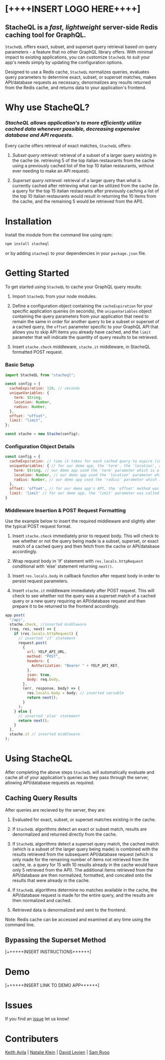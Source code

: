 # [++++INSERT LOGO HERE++++]

## StacheQL is a **_fast, lightweight_** server-side Redis caching tool for GraphQL.

`StacheQL` offers exact, subset, and superset query retrieval based on query parameters - a feature that no other GraphQL library offers. With minimal impact to existing applications, you can customize `StacheQL` to suit your app's needs simply by updating the configuration options.

Designed to use a Redis cache, `StacheQL` normalizes queries, evaluates query parameters to determine exact, subset, or superset matches, makes API/database requests as necessary, denormalizes any results returned from the Redis cache, and returns data to your application's frontend.

# Why use StacheQL?

### _StacheQL allows application's to more efficiently utilize cached data whenever possible, decreasing expensive database and API requests._

Every cache offers retrieval of exact matches, `StacheQL` offers:

1. _Subset query retrieval:_ retrieval of a subset of a larger query existing in the cache (ie. retrieving 5 of the top italian restaurants from the cache using a previously cached list of the top 10 italian restaurants, without ever needing to make an API request).

2. _Superset query retrieval:_ retrieval of a larger query than what is currently cached after retrieving what can be utilized from the cache (ie. a query for the top 15 italian restaurants after previously caching a list of the top 10 italian restaurants would result in returning the 10 items from the cache, and the remaining 5 would be retrieved from the API).

# Installation

Install the module from the command line using npm:

```bash
npm install stacheql
```

or by adding `stacheql` to your dependencies in your `package.json` file.

# Getting Started

To get started using `StacheQL` to cache your GraphQL query results:

1. Import `StacheQL` from your node modules.

2. Define a configuration object containing the `cacheExpiration` for your specific application queries (in seconds), the `uniqueVariables` object containing the query parameters from your application that need to remain the same in order for another query to be a subset or superset of a cached query, the `offset` parameter specific to your GraphQL API that allows you to skip API items you already have cached, and the `limit` parameter that will indicate the quantity of query results to be retrieved.

3. Insert `stache.check` middleware, `stache.it` middleware, in StacheQL formatted POST request.

### Basic Setup

```js
import StacheQL from "stacheql";

const config = {
  cacheExpiration: 120, // seconds
  uniqueVariables: {
    term: String,
    location: Number,
    radius: Number,
  },
  offset: "offset",
  limit: "limit",
};

const stache = new Stache(config);
```

### Configuration Object Details

```js
const config = {
  cacheExpiration: // time it takes for each cached query to expire (in seconds)
  uniqueVariables: { // for our demo app, the 'term', the 'location', and the 'radius' parameters need to match between queries for them to be considered for subset or superset retrievals
    term: String, // our demo app used the 'term' parameter which is always of type String
    location: Number, // our demo app used the 'location' parameter which is always of type Number
    radius: Number, // our demo app used the 'radius' parameter which is always of type Numer
  },
  offset: 'offset', // for our demo app's API, the 'offset' method was called 'offset'
  limit: 'limit' // for our demo app, the 'limit' parameter was called 'limit'
}
```

### Middleware Insertion & POST Request Formatting

Use the example below to insert the required middleware and slightly alter the typical POST request format.

1. Insert `stache.check` immediately prior to request body. This will check to see whether or not the query being made is a subset, superset, or exact match of a cached query and then fetch from the cache or API/database accordingly.

2. Wrap request body in 'if' statement with `res.locals.httpRequest` conditional with 'else' statement returning `next()`.

3. Insert `res.locals.body` in callback function after request body in order to persist request parameters.

4. Insert `stache.it` middleware immediately after POST request. This will check to see whether not the query was a superset match of a cached query or a new query requiring an API/database request and then prepare it to be returned to the frontend accordingly.

```js
app.post(
  "/api",
  stache.check, //inserted middleware
  (req, res, next) => {
    if (res.locals.httpRequest) {
      // inserted 'if' statement
      request.post(
        {
          url: YELP_API_URL,
          method: "POST",
          headers: {
            Authorization: "Bearer " + YELP_API_KEY,
          },
          json: true,
          body: req.body,
        },
        (err, response, body) => {
          res.locals.body = body; // inserted variable
          return next();
        }
      );
    } else {
      // inserted 'else' statement
      return next();
    }
  },
  stache.it // inserted middleware
);
```

# Using StacheQL

After completing the above steps `StacheQL` will automatically evaluate and cache all of your application's queries as they pass through the server, allowing API/database requests as required.

## Caching Query Results

After queries are recieved by the server, they are:

1. Evaluated for exact, subset, or superset matches existing in the cache.

2. If `StacheQL` algorithms detect an exact or subset match, results are denormalized and returned directly from the cache.

3. If `StacheQL` algorithms detect a superset query match, the cached match (which is a subset of the larger query being made) is combined with the results retrieved from the subsequent API/database request (which is only made for the remaining number of items not retrieved from the cache, ie. a query for 15 with 10 results already in the cache would have only 5 retrieved from the API). The additional items retrieved from the API/database are then normalized, formatted, and concated onto the results that were already in the cache.

4. If `StacheQL` algorithms determine no matches available in the cache, the API/database request is made for the entire query, and the results are then normalized and cached.

5. Retrieved data is denormalized and sent to the frontend.

Note: Redis cache can be accessed and examined at any time using the command line.

## Bypassing the Superset Method

[++++++INSERT INSTRUCTIONS++++++]

# Demo

[++++++INSERT LINK TO DEMO APP++++++]

# Issues

If you find an [issue](https://github.com/stacheql/StacheQL/issues) let us know!

# Contributers

[Keith Avila] | [Natalie Klein] | [David Levien] | [Sam Ryoo]

[keith avila]: https://github.com/keithav
[natalie klein]: https://github.com/natalie-klein
[david levien]: https://github.com/dlev01
[sam ryoo]: https://github.com/samryoo

